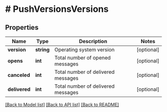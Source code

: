 # # PushVersionsVersions

## Properties

Name | Type | Description | Notes
------------ | ------------- | ------------- | -------------
**version** | **string** | Operating system version | [optional] 
**opens** | **int** | Total number of opened messages | [optional] 
**canceled** | **int** | Total number of delivered messages | [optional] 
**delivered** | **int** | Total number of delivered messages | [optional] 

[[Back to Model list]](../../README.md#documentation-for-models) [[Back to API list]](../../README.md#documentation-for-api-endpoints) [[Back to README]](../../README.md)


